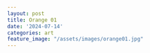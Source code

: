 ```yaml
---
layout: post
title: Orange 01
date: '2024-07-14'
categories: art
feature_image: "/assets/images/orange01.jpg"
---
```

